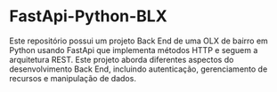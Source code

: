 # FastApi-Python-BLX
Este repositório  possui um projeto Back End  de uma OLX de bairro em Python usando FastApi  que implementa métodos HTTP e seguem a arquitetura REST. Este projeto aborda diferentes aspectos do desenvolvimento Back End, incluindo autenticação, gerenciamento de recursos e manipulação de dados.
